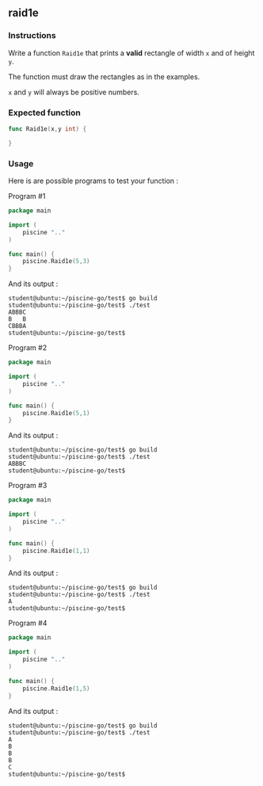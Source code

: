 ## raid1e

### Instructions

Write a function `Raid1e` that prints a **valid** rectangle of width `x` and of height `y`.

The function must draw the rectangles as in the examples.

`x` and `y` will always be positive numbers.

### Expected function

```go
func Raid1e(x,y int) {

}
```

### Usage

Here is are possible programs to test your function :

Program #1

```go
package main

import (
	piscine ".."
)

func main() {
	piscine.Raid1e(5,3)
}
```

And its output :

```console
student@ubuntu:~/piscine-go/test$ go build
student@ubuntu:~/piscine-go/test$ ./test
ABBBC
B   B
CBBBA
student@ubuntu:~/piscine-go/test$
```

Program #2

```go
package main

import (
	piscine ".."
)

func main() {
	piscine.Raid1e(5,1)
}
```

And its output :

```console
student@ubuntu:~/piscine-go/test$ go build
student@ubuntu:~/piscine-go/test$ ./test
ABBBC
student@ubuntu:~/piscine-go/test$
```

Program #3

```go
package main

import (
	piscine ".."
)

func main() {
	piscine.Raid1e(1,1)
}
```

And its output :

```console
student@ubuntu:~/piscine-go/test$ go build
student@ubuntu:~/piscine-go/test$ ./test
A
student@ubuntu:~/piscine-go/test$
```

Program #4

```go
package main

import (
	piscine ".."
)

func main() {
	piscine.Raid1e(1,5)
}
```

And its output :

```console
student@ubuntu:~/piscine-go/test$ go build
student@ubuntu:~/piscine-go/test$ ./test
A
B
B
B
C
student@ubuntu:~/piscine-go/test$
```
